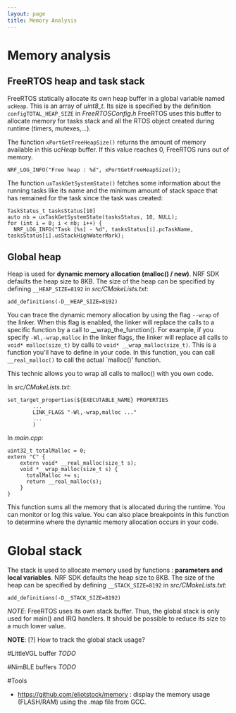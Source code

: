 ```yaml
---
layout: page
title: Memory Analysis
---
```


# Memory analysis
## FreeRTOS heap and task stack
FreeRTOS statically allocate its own heap buffer in a global variable named `ucHeap`. This is an array of *uint8_t*. Its size is specified by the definition `configTOTAL_HEAP_SIZE` in *FreeRTOSConfig.h*
FreeRTOS uses this buffer to allocate memory for tasks stack and all the RTOS object created during runtime (timers, mutexes,...).

The function `xPortGetFreeHeapSize()` returns the amount of memory available in this *ucHeap* buffer. If this value reaches 0, FreeRTOS runs out of memory.

```
NRF_LOG_INFO("Free heap : %d", xPortGetFreeHeapSize());
```


The function `uxTaskGetSystemState()` fetches some information about the running tasks like its name and the minimum amount of stack space that has remained for the task since the task was created:

```
TaskStatus_t tasksStatus[10]
auto nb = uxTaskGetSystemState(tasksStatus, 10, NULL);
for (int i = 0; i < nb; i++) {
  NRF_LOG_INFO("Task [%s] - %d", tasksStatus[i].pcTaskName, tasksStatus[i].usStackHighWaterMark);
```


## Global heap
Heap is used for **dynamic memory allocation (malloc() / new)**. NRF SDK defaults the heap size to 8KB. The size of the heap can be specified by defining `__HEAP_SIZE=8192` in *src/CMakeLists.txt*:

```
add_definitions(-D__HEAP_SIZE=8192)
```

You can trace the dynamic memory allocation by using the flag `--wrap` of the linker. When this flag is enabled, the linker will replace the calls to a specific function by a call to __wrap_the_function(). For example, if you specify `-Wl,-wrap,malloc` in the linker flags, the linker will replace all calls to `void* malloc(size_t)` by calls to `void* __wrap_malloc(size_t)`. This is a function you'll have to define in your code. In this function, you can call `__real_malloc()` to call the actual `malloc()' function.

This technic allows you to wrap all calls to malloc() with you own code.

In *src/CMakeLists.txt*:

```
set_target_properties(${EXECUTABLE_NAME} PROPERTIES
        ...
        LINK_FLAGS "-Wl,-wrap,malloc ..."
        ...
        )

```

In *main.cpp*:

```
uint32_t totalMalloc = 0;
extern "C" {
    extern void* __real_malloc(size_t s);
    void *__wrap_malloc(size_t s) {
      totalMalloc += s;
      return __real_malloc(s);
    }
}
```
This function sums all the memory that is allocated during the runtime. You can monitor or log this value. You can also place breakpoints in this function to determine where the dynamic memory allocation occurs in your code.


# Global stack
The stack is used to allocate memory used by functions : **parameters and local variables**. NRF SDK defaults the heap size to 8KB. The size of the heap can be specified by defining `__STACK_SIZE=8192` in *src/CMakeLists.txt*:

```
add_definitions(-D__STACK_SIZE=8192)
```

*NOTE*: FreeRTOS uses its own stack buffer. Thus, the global stack is only used for main() and IRQ handlers. It should be possible to reduce its size to a much lower value.

**NOTE**: [?] How to track the global stack usage?

#LittleVGL buffer
*TODO*

#NimBLE buffers
*TODO*

#Tools
 - https://github.com/eliotstock/memory : display the memory usage (FLASH/RAM) using the .map file from GCC.

